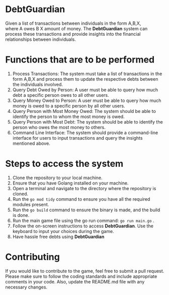 # DebtGuardian
Given a list of transactions between individuals in the form A,B,X, where A owes B X amount of money. The **DebtGuardian** system can process these transactions and provide insights into the financial relationships between individuals.


# Functions that are to be performed
1. Process Transactions: The system must take a list of transactions in the
form A,B,X and process them to update the respective debts between the individuals
involved.
2. Query Debt Owed by Person: A user must be able to query how much debt a specific
person owes to all other users.
3. Query Money Owed to Person: A user must be able to query how much money is owed
to a specific person by all other users.
4. Query Person with Most Money Owed: The system should be able to identify the
person to whom the most money is owed.
5. Query Person with Most Debt: The system should be able to identify the person who
owes the most money to others.
6. Command Line Interface: The system should provide a command-line interface for
users to input transactions and query the insights mentioned above.

# Steps to access the system
1. Clone the repository to your local machine.
2. Ensure that you have Golang installed on your machine.
3. Open a terminal and navigate to the directory where the repository is cloned.
4. Run the `go mod tidy` command to ensure you have all the required modules present.
5. Run the `go build` command to ensure the binary is made, and the build is done.
6. Run the main game file using the go run command: `go run main.go` .
7. Follow the on-screen instructions to access **DebtGuardian**. Use the keyboard to input your choices during the game.
8. Have hassle free debts using **DebtGuardian**


# Contributing
If you would like to contribute to the game, feel free to submit a pull request. Please make sure to follow the coding standards and include appropriate comments in your code. Also, update the README.md file with any necessary changes.

